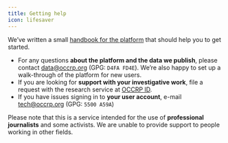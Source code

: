 ```yaml
---
title: Getting help
icon: lifesaver
---
```


We’ve written a small [handbook for the platform](https://docs.alephdata.org/guide/getting-started) that should help you to get started. 

* For any questions **about the platform and the data we publish**, please contact [data@occrp.org](mailto:data@occrp.org) (GPG: `D4FA FD4E`).  We’re also happy to set up a walk-through of the platform for new users.
* If you are looking for **support with your investigative work**, file a request with the research service at [OCCRP ID](https://id.occrp.org/).
* If you have issues signing in to **your user account**, e-mail [tech@occrp.org](mailto:tech@occrp.org) (GPG: `5500 A59A`) 

Please note that this is a service intended for the use of **professional journalists** and some activists. We are unable to provide support to people working in other fields.
